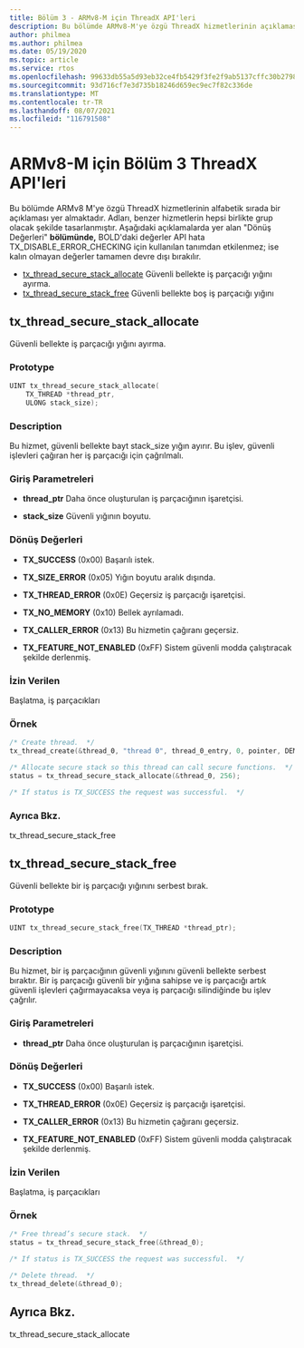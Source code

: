 ```yaml
---
title: Bölüm 3 - ARMv8-M için ThreadX API'leri
description: Bu bölümde ARMv8-M'ye özgü ThreadX hizmetlerinin açıklaması yer almaktadır.
author: philmea
ms.author: philmea
ms.date: 05/19/2020
ms.topic: article
ms.service: rtos
ms.openlocfilehash: 99633db55a5d93eb32ce4fb5429f3fe2f9ab5137cffc30b27982f702cece1ca5
ms.sourcegitcommit: 93d716cf7e3d735b18246d659ec9ec7f82c336de
ms.translationtype: MT
ms.contentlocale: tr-TR
ms.lasthandoff: 08/07/2021
ms.locfileid: "116791508"
---
```

# <a name="chapter-3--threadx-apis-for-armv8-m"></a>ARMv8-M için Bölüm 3 ThreadX API'leri

Bu bölümde ARMv8 M'ye özgü ThreadX hizmetlerinin alfabetik sırada bir açıklaması yer almaktadır. Adları, benzer hizmetlerin hepsi birlikte grup olacak şekilde tasarlanmıştır. Aşağıdaki açıklamalarda yer alan "Dönüş Değerleri" **bölümünde,** BOLD'daki  değerler API hata TX_DISABLE_ERROR_CHECKING için kullanılan tanımdan etkilenmez; ise kalın olmayan değerler tamamen devre dışı bırakılır.

- [tx_thread_secure_stack_allocate](#tx_thread_secure_stack_allocate) Güvenli bellekte iş parçacığı yığını ayırma.
- [tx_thread_secure_stack_free](#tx_thread_secure_stack_free) Güvenli bellekte boş iş parçacığı yığını

## <a name="tx_thread_secure_stack_allocate"></a>tx_thread_secure_stack_allocate

Güvenli bellekte iş parçacığı yığını ayırma.

### <a name="prototype"></a>Prototype

```c
UINT tx_thread_secure_stack_allocate(
    TX_THREAD *thread_ptr, 
    ULONG stack_size);
```

### <a name="description"></a>Description

Bu hizmet, güvenli bellekte bayt stack_size yığın ayırır. Bu işlev, güvenli işlevleri çağıran her iş parçacığı için çağrılmalı.

### <a name="input-parameters"></a>Giriş Parametreleri

- **thread_ptr** Daha önce oluşturulan iş parçacığının işaretçisi.

- **stack_size** Güvenli yığının boyutu.

### <a name="return-values"></a>Dönüş Değerleri

- **TX_SUCCESS** (0x00) Başarılı istek.

- **TX_SIZE_ERROR** (0x05) Yığın boyutu aralık dışında.

- **TX_THREAD_ERROR** (0x0E) Geçersiz iş parçacığı işaretçisi.

- **TX_NO_MEMORY** (0x10) Bellek ayrılamadı.

- **TX_CALLER_ERROR** (0x13) Bu hizmetin çağıranı geçersiz.

- **TX_FEATURE_NOT_ENABLED** (0xFF) Sistem güvenli modda çalıştıracak şekilde derlenmiş.

### <a name="allowed-from"></a>İzin Verilen

Başlatma, iş parçacıkları

### <a name="example"></a>Örnek

```c
/* Create thread.  */
tx_thread_create(&thread_0, "thread 0", thread_0_entry, 0, pointer, DEMO_STACK_SIZE, 1, 1, TX_NO_TIME_SLICE, TX_AUTO_START);

/* Allocate secure stack so this thread can call secure functions.  */
status = tx_thread_secure_stack_allocate(&thread_0, 256);

/* If status is TX_SUCCESS the request was successful.  */
```

### <a name="see-also"></a>Ayrıca Bkz.

tx_thread_secure_stack_free

##  <a name="tx_thread_secure_stack_free"></a>tx_thread_secure_stack_free

Güvenli bellekte bir iş parçacığı yığınını serbest bırak. 

### <a name="prototype"></a>Prototype

```c
UINT tx_thread_secure_stack_free(TX_THREAD *thread_ptr);
```

### <a name="description"></a>Description

Bu hizmet, bir iş parçacığının güvenli yığınını güvenli bellekte serbest bıraktır. Bir iş parçacığı güvenli bir yığına sahipse ve iş parçacığı artık güvenli işlevleri çağırmayacaksa veya iş parçacığı silindiğinde bu işlev çağrılır.

### <a name="input-parameters"></a>Giriş Parametreleri

- **thread_ptr** Daha önce oluşturulan iş parçacığının işaretçisi.

### <a name="return-values"></a>Dönüş Değerleri

- **TX_SUCCESS** (0x00) Başarılı istek.

- **TX_THREAD_ERROR** (0x0E) Geçersiz iş parçacığı işaretçisi.

- **TX_CALLER_ERROR** (0x13) Bu hizmetin çağıranı geçersiz.

- **TX_FEATURE_NOT_ENABLED** (0xFF) Sistem güvenli modda çalıştıracak şekilde derlenmiş.

### <a name="allowed-from"></a>İzin Verilen

Başlatma, iş parçacıkları

### <a name="example"></a>Örnek

```c
/* Free thread’s secure stack.  */
status = tx_thread_secure_stack_free(&thread_0);

/* If status is TX_SUCCESS the request was successful.  */

/* Delete thread.  */
tx_thread_delete(&thread_0);
```

## <a name="see-also"></a>Ayrıca Bkz.

tx_thread_secure_stack_allocate
